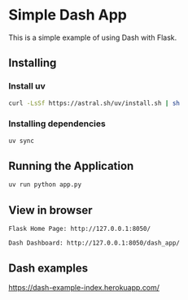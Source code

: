 # Simple Dash App

This is a simple example of using Dash with Flask. 

## Installing

### Install uv

```bash
curl -LsSf https://astral.sh/uv/install.sh | sh
```

### Installing dependencies

```bash
uv sync
```

## Running the Application

```bash
uv run python app.py
```

## View in browser

```text
Flask Home Page: http://127.0.0.1:8050/

Dash Dashboard: http://127.0.0.1:8050/dash_app/
```

## Dash examples 

https://dash-example-index.herokuapp.com/